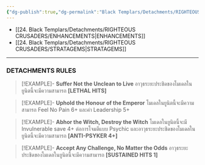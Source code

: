```yaml
---
{"dg-publish":true,"dg-permalink":"Black Templars/Detachments/RIGHTEOUS CRUSADERS","permalink":"/Black Templars/Detachments/RIGHTEOUS CRUSADERS/","contentClasses":"menu","created":"2023-12-16T04:35:42.224+07:00","updated":"2023-12-16T04:22:45.401+07:00"}
---
```



- [[24. Black Templars/Detachments/RIGHTEOUS CRUSADERS/ENHANCEMENTS\|ENHANCEMENTS]]
- [[24. Black Templars/Detachments/RIGHTEOUS CRUSADERS/STRATAGEMS\|STRATAGEMS]]

***

### DETACHMENTS RULES

> [!EXAMPLE]- **Suffer Not the Unclean to Live**
> อาวุธระยะประชิดของโมเดลในยูนิตนี้จะมีความสามารถ **\[LETHAL HITS]**

> [!EXAMPLE]- **Uphold the Honour of the Emperor** 
> โมเดลในยูนิตนี้จะมีความสามารถ Feel No Pain 6+ และค่า Leadership 5+

> [!EXAMPLE]- **Abhor the Witch, Destroy the Witch** 
> โมเดลในยูนิตนี้จะมี Invulnerable save 4+ ต่อการโจมตีแบบ Psychic และอาวุธระยะประชิดของโมเดลในยูนิตนี้จะมีความสามารถ **\[ANTI-PSYKER 4+]**

> [!EXAMPLE]- **Accept Any Challenge, No Matter the Odds** 
> อาวุธระยะประชิดของโมเดลในยูนิตนี้จะมีความสามารถ **\[SUSTAINED HITS 1]**